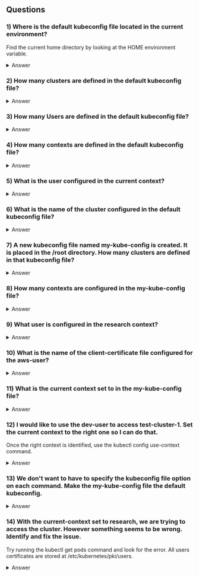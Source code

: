 ## Questions

### 1) Where is the default kubeconfig file located in the current environment?

Find the current home directory by looking at the HOME environment variable.

<details>
  <summary markdown="span">Answer</summary>

    root@controlplane:~# ls -al /root/.kube
    total 20
    drwxr-xr-x 3 root root 4096 Jul 26 21:39 .
    drwx------ 1 root root 4096 Jul 26 21:39 ..
    drwxr-x--- 4 root root 4096 Jul 26 21:39 cache
    -rw------- 1 root root 5568 Jul 26 21:32 config
</details>


### 2) How many clusters are defined in the default kubeconfig file?

<details>
  <summary markdown="span">Answer</summary>

    root@controlplane:~# cat /root/.kube/config | grep --regexp="- cluster"
    - cluster:
</details>

### 3) How many Users are defined in the default kubeconfig file?
<details>
  <summary markdown="span">Answer</summary>

    root@controlplane:~# cat /root/.kube/config | grep --regexp="- name: "
    - name: kubernetes-admin
</details>

### 4) How many contexts are defined in the default kubeconfig file?
<details>
  <summary markdown="span">Answer</summary>

    root@controlplane:~# cat /root/.kube/config | grep --regexp="- context"
    - context:
</details>

### 5) What is the user configured in the current context?
<details>
  <summary markdown="span">Answer</summary>

    From #3 - "kubernetes-admin"
</details>

### 6) What is the name of the cluster configured in the default kubeconfig file?
<details>
  <summary markdown="span">Answer</summary>

        root@controlplane:~# k config view --minify | grep cluster
        clusters:
        - cluster:
            cluster: kubernetes
</details>

### 7) A new kubeconfig file named my-kube-config is created. It is placed in the /root directory. How many clusters are defined in that kubeconfig file?
<details>  
    <summary markdown="span">Answer</summary>
    
    Answer - 4 clusters
    
    root@controlplane:~# cat my-kube-config | grep --regexp="cluster"
    clusters:
    cluster:
    cluster:
    cluster:
    - name: test-cluster-1
      cluster:
      cluster: development
      cluster: kubernetes-on-aws
      cluster: production
      cluster: test-cluster-1
</details>

### 8) How many contexts are configured in the my-kube-config file?
<details>
  <summary markdown="span">Answer</summary>

    root@controlplane:~# cat my-kube-config | grep -E "  *"context:
        context:
        context:
        context:
        context:
    root@controlplane:~# cat my-kube-config | grep -Ec "  *"context:
    4
</details>

### 9) What user is configured in the research context?
<details>
  <summary markdown="span">Answer</summary>

    User: dev-user

    - name: research
      context:
        cluster: test-cluster-1
        user: dev-user

</details>

### 10) What is the name of the client-certificate file configured for the aws-user?
<details>
  <summary markdown="span">Answer</summary>

    - name: aws-user
      user:
          client-certificate: /etc/kubernetes/pki/users/aws-user/aws-user.crt
          client-key: /etc/kubernetes/pki/users/aws-user/aws-user.key

</details>

### 11) What is the current context set to in the my-kube-config file?
<details>
  <summary markdown="span">Answer</summary>

    root@controlplane:~# cat my-kube-config | grep current-context
    current-context: test-user@development

</details>

### 12) I would like to use the dev-user to access test-cluster-1. Set the current context to the right one so I can do that.
Once the right context is identified, use the kubectl config use-context command.

<details>
  <summary markdown="span">Answer</summary>


root@controlplane:~#  kubectl config --kubeconfig=/root/my-kube-config use-context research
    Switched to context "research".
</details>

### 13) We don't want to have to specify the kubeconfig file option on each command. Make the my-kube-config file the default kubeconfig.
<details>
  <summary markdown="span">Answer</summary>

</details>

### 14) With the current-context set to research, we are trying to access the cluster. However something seems to be wrong. Identify and fix the issue.
Try running the kubectl get pods command and look for the error. All users certificates are stored at /etc/kubernetes/pki/users.

<details>
  <summary markdown="span">Answer</summary>
        
    root@controlplane:~# k get pods
    error: unable to read client-cert /etc/kubernetes/pki/users/dev-user/developer-user.crt for dev-user due to open /etc/kubernetes/pki/users/dev-user/developer-user.crt: no such file or directory

    root@controlplane:~# ls -al /etc/kubernetes/pki/users/dev-user
    total 20
    drwxr-xr-x 2 root root 4096 Jul 26 21:39 .
    drwxr-xr-x 5 root root 4096 Jul 26 21:39 ..
    -rw-r--r-- 1 root root 1025 Jul 26 21:56 dev-user.crt
    -rw-r--r-- 1 root root  924 Jul 26 21:56 dev-user.csr
    -rw------- 1 root root 1675 Jul 26 21:56 dev-user.key

    NOTE - Change developer-user.crt to dev-user.crt
    
    root@controlplane:~# cat my-kube-config | sed "s/developer-user.crt/dev-user.crt/" > /root/.kube/config
    root@controlplane:~# k get pods
    No resources found in default namespace.

</details>
